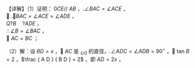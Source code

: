 【详解】（1）证明： $\scriptstyle { 0 C E } / / \ A B$ ，$. \angle B A C = \angle A C E$ ，  
 $. \angle B A C = \angle A C E = \angle A D E$ ，  
$Q ? B \quad ? A D E$ ，  
$\therefore \angle B = \angle B A C$ ，  
 $A C = B C$ ；

（2）解：设 $B D = x$ ， $A C$ 是 $_ { \odot O }$ 的直径，$. \angle A D C = \angle A D B = 9 0 ^ { \circ }$ ， tan $B = 2$ ，$\frac { A D } { B D } = 2$ ，即 $A D = 2 x$ ，
